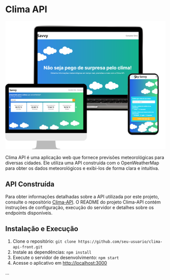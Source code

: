 # Clima API

![Screenshot 1](public/Clima-api.png)

Clima API é uma aplicação web que fornece previsões meteorológicas para diversas cidades. Ele utiliza uma API construída com o OpenWeatherMap para obter os dados meteorológicos e exibi-los de forma clara e intuitiva.

## API Construída

Para obter informações detalhadas sobre a API utilizada por este projeto, consulte o repositório [Clima-API](https://github.com/VivianeMayra/Clima-API). O README do projeto Clima-API contém instruções de configuração, execução do servidor e detalhes sobre os endpoints disponíveis.

## Instalação e Execução

1. Clone o repositório: `git clone https://github.com/seu-usuario/clima-api-front.git`
2. Instale as dependências: `npm install`
3. Execute o servidor de desenvolvimento: `npm start`
4. Acesse o aplicativo em [http://localhost:3000](http://localhost:3000)

...
